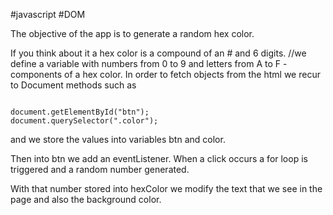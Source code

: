 #javascript
#DOM 

The objective of the app is to generate a random hex color.

If you think about it a hex color is a compound of an # and 6 digits.
//we define a variable with numbers from 0 to 9 and letters from A to F -components of a hex color.
In order to fetch objects from the html we recur to Document methods such as

<code>
document.getElementById("btn");
document.querySelector(".color");
</code>

and we store the values into variables btn and color.

Then into btn we add an eventListener.
When a click occurs a for loop is 
triggered and a random number generated.

With that number stored into hexColor we modify the text that we see in the page and also the background color.
